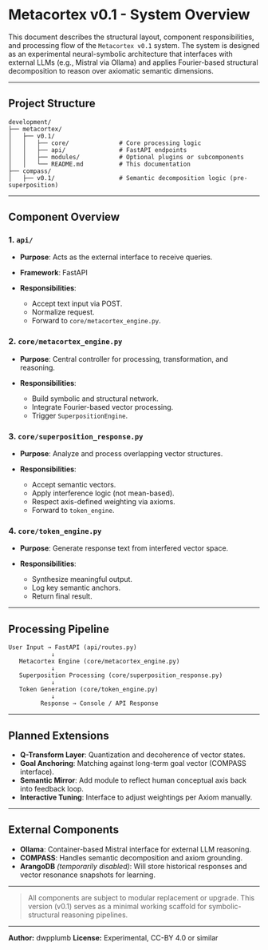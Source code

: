 # Metacortex v0.1 - System Overview

This document describes the structural layout, component responsibilities, and processing flow of the `Metacortex v0.1` system. The system is designed as an experimental neural-symbolic architecture that interfaces with external LLMs (e.g., Mistral via Ollama) and applies Fourier-based structural decomposition to reason over axiomatic semantic dimensions.

---

## Project Structure

```
development/
├── metacortex/
│   ├── v0.1/
│   │   ├── core/              # Core processing logic
│   │   ├── api/               # FastAPI endpoints
│   │   ├── modules/           # Optional plugins or subcomponents
│   │   └── README.md          # This documentation
├── compass/
│   ├── v0.1/                  # Semantic decomposition logic (pre-superposition)
```

---

## Component Overview

### 1. `api/`

* **Purpose**: Acts as the external interface to receive queries.
* **Framework**: FastAPI
* **Responsibilities**:

  * Accept text input via POST.
  * Normalize request.
  * Forward to `core/metacortex_engine.py`.

### 2. `core/metacortex_engine.py`

* **Purpose**: Central controller for processing, transformation, and reasoning.
* **Responsibilities**:

  * Build symbolic and structural network.
  * Integrate Fourier-based vector processing.
  * Trigger `SuperpositionEngine`.

### 3. `core/superposition_response.py`

* **Purpose**: Analyze and process overlapping vector structures.
* **Responsibilities**:

  * Accept semantic vectors.
  * Apply interference logic (not mean-based).
  * Respect axis-defined weighting via axioms.
  * Forward to `token_engine`.

### 4. `core/token_engine.py`

* **Purpose**: Generate response text from interfered vector space.
* **Responsibilities**:

  * Synthesize meaningful output.
  * Log key semantic anchors.
  * Return final result.

---

## Processing Pipeline

```
User Input → FastAPI (api/routes.py)
            ↓
   Metacortex Engine (core/metacortex_engine.py)
            ↓
   Superposition Processing (core/superposition_response.py)
            ↓
   Token Generation (core/token_engine.py)
            ↓
         Response → Console / API Response
```

---

## Planned Extensions

* **Q-Transform Layer**: Quantization and decoherence of vector states.
* **Goal Anchoring**: Matching against long-term goal vector (COMPASS interface).
* **Semantic Mirror**: Add module to reflect human conceptual axis back into feedback loop.
* **Interactive Tuning**: Interface to adjust weightings per Axiom manually.

---

## External Components

* **Ollama**: Container-based Mistral interface for external LLM reasoning.
* **COMPASS**: Handles semantic decomposition and axiom grounding.
* **ArangoDB** *(temporarily disabled)*: Will store historical responses and vector resonance snapshots for learning.

---

> All components are subject to modular replacement or upgrade. This version (v0.1) serves as a minimal working scaffold for symbolic-structural reasoning pipelines.

---

**Author:** dwpplumb
**License:** Experimental, CC-BY 4.0 or similar
